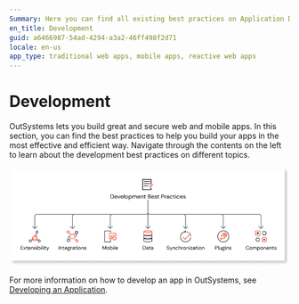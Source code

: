 ```yaml
---
Summary: Here you can find all existing best practices on Application Development.
en_title: Development
guid: a6466987-54ad-4294-a3a2-46ff498f2d71
locale: en-us
app_type: traditional web apps, mobile apps, reactive web apps
---
```

# Development

OutSystems lets you build great and secure web and mobile apps. In this section, you can find the best practices to help you build your apps in the most effective and efficient way. Navigate through the contents on the left to learn about the development best practices on different topics.

![Best practices to build your apps](images/development-best-practices-diag.png)

For more information on how to develop an app in OutSystems, see [Developing an Application](https://success.outsystems.com/Documentation/11/Developing_an_Application).
